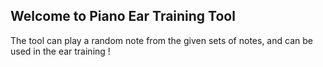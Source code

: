 ## Welcome to Piano Ear Training Tool
The tool can play a random note from the given sets of notes, and can be used in the ear training !
